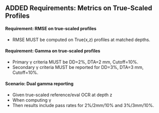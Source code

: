 ## ADDED Requirements: Metrics on True-Scaled Profiles

#### Requirement: RMSE on true-scaled profiles
- RMSE MUST be computed on True(x,z) profiles at matched depths.

#### Requirement: Gamma on true-scaled profiles
- Primary γ criteria MUST be DD=2%, DTA=2 mm, Cutoff=10%.
- Secondary γ criteria MUST be reported for DD=3%, DTA=3 mm, Cutoff=10%.

#### Scenario: Dual gamma reporting
- Given true-scaled reference/eval OCR at depth z
- When computing γ
- Then results include pass rates for 2%/2mm/10% and 3%/3mm/10%.

